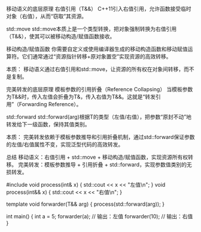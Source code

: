 移动语义的底层原理
右值引用（T&&）
C++11引入右值引用，允许函数接受临时对象（右值），从而“窃取”其资源。

std::move
std::move本质上是一个类型转换，把对象强制转换为右值引用（T&&），使其可以被移动构造/赋值函数接收。

移动构造/赋值函数
你需要自定义或使用编译器生成的移动构造函数和移动赋值运算符。它们通常通过“资源指针转移+原对象置空”实现资源的高效转移。

本质：
移动语义通过右值引用和std::move，让资源的所有权在对象间转移，而不是复制。

完美转发的底层原理
模板参数的引用折叠（Reference Collapsing）
当模板参数为T&&时，传入左值会折叠为T&，传入右值为T&&。这就是“转发引用”（Forwarding Reference）。

std::forward
std::forward<T>(arg)根据T的类型（左值/右值），把参数“原封不动”地转发给下一级函数，保持其值类别。

本质：
完美转发依赖于模板参数推导和引用折叠机制，通过std::forward保证参数的左值/右值属性不变，实现泛型代码的高效转发。

总结
移动语义：右值引用 + std::move + 移动构造/赋值函数，实现资源所有权转移。
完美转发：模板参数推导 + 引用折叠 + std::forward，实现参数值类别的无损转发。

#include <iostream>
void process(int& x) { std::cout << x << "左值\n"; }
void process(int&& x) { std::cout << x << "右值\n"; }

template<typename T>
void forwarder(T&& arg) {
    process(std::forward<T>(arg));
}

int main() {
    int a = 5;
    forwarder(a);      // 输出：左值
    forwarder(10);     // 输出：右值
}
